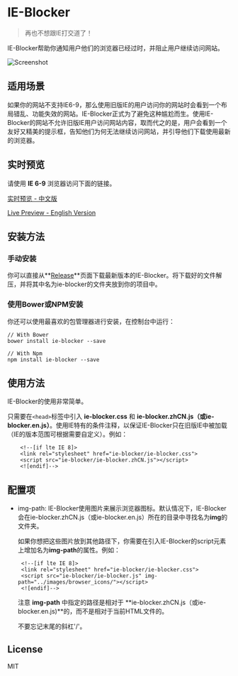 # IE-Blocker

> 再也不想跟IE打交道了！

IE-Blocker帮助你通知用户他们的浏览器已经过时，并阻止用户继续访问网站。

![Screenshot][1]

## 适用场景

如果你的网站不支持IE6-9，那么使用旧版IE的用户访问你的网站时会看到一个布局错乱、功能失效的网站。IE-Blocker正式为了避免这种尴尬而生。使用IE-Blocker的网站不允许旧版IE用户访问网站内容，取而代之的是，用户会看到一个友好又精美的提示框，告知他们为何无法继续访问网站，并引导他们下载使用最新的浏览器。

## 实时预览

请使用 **IE 6-9** 浏览器访问下面的链接。

[实时预览 - 中文版][2]

[Live Preview - English Version][3]


## 安装方法

### 手动安装
你可以直接从**[Release][4]**页面下载最新版本的IE-Blocker。将下载好的文件解压，并将其中名为ie-blocker的文件夹放到你的项目中。

### 使用Bower或NPM安装
你还可以使用最喜欢的包管理器进行安装，在控制台中运行：

    // With Bower
    bower install ie-blocker --save
    
    // With Npm
    npm install ie-blocker --save

## 使用方法

IE-Blocker的使用非常简单。

只需要在`<head>`标签中引入 **ie-blocker.css** 和 **ie-blocker.zhCN.js（或ie-blocker.en.js）**。使用IE特有的条件注释，以保证IE-Blocker只在旧版IE中被加载（IE的版本范围可根据需要自定义）。例如：

        <!--[if lte IE 8]>
        <link rel="stylesheet" href="ie-blocker/ie-blocker.css">
        <script src="ie-blocker/ie-blocker.zhCN.js"></script>
        <![endif]-->


## 配置项

 - img-path:
    IE-Blocker使用图片来展示浏览器图标。默认情况下，IE-Blocker会在ie-blocker.zhCN.js（或ie-blocker.en.js）所在的目录中寻找名为**img**的文件夹。

    如果你想把这些图片放到其他路径下，你需要在引入IE-Blocker的script元素上增加名为**img-path**的属性。例如：

        <!--[if lte IE 8]>
        <link rel="stylesheet" href="ie-blocker/ie-blocker.css">
        <script src="ie-blocker/ie-blocker.js" img-path="../images/browser_icons/"></script>
        <![endif]-->
    
    注意 **img-path** 中指定的路径是相对于 **ie-blocker.zhCN.js（或ie-blocker.en.js)**的，而不是相对于当前HTML文件的。

    不要忘记末尾的斜杠'/'。

## License
MIT

  [1]: https://raw.githubusercontent.com/panteng/ie-blocker/master/screenshot.jpg
  [2]: http://panteng.me/demos/ie-blocker/demo.zhCN.html
  [3]: http://panteng.me/demos/ie-blocker/demo.en.html
  [4]: https://github.com/panteng/ie-blocker/releases